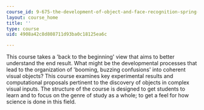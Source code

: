 ```yaml
---
course_id: 9-675-the-development-of-object-and-face-recognition-spring-2006
layout: course_home
title: ''
type: course
uid: 4908a42c8d808711d93ba0c18125ea6c

---
```

This course takes a 'back to the beginning' view that aims to better understand the end result. What might be the developmental processes that lead to the organization of 'booming, buzzing confusions' into coherent visual objects? This course examines key experimental results and computational proposals pertinent to the discovery of objects in complex visual inputs. The structure of the course is designed to get students to learn and to focus on the genre of study as a whole; to get a feel for how science is done in this field.
